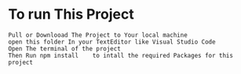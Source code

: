 # To run This Project
    Pull or Downlooad The Project to Your local machine
    open this folder In your TextEditor like Visual Studio Code
    Open The terminal of the project 
    Then Run npm install    to intall the required Packages for this project
